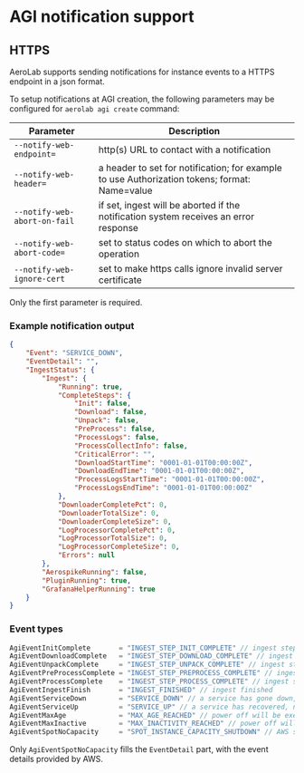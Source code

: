 # AGI notification support

## HTTPS

AeroLab supports sending notifications for instance events to a HTTPS endpoint in a json format.

To setup notifications at AGI creation, the following parameters may be configured for `aerolab agi create` command:

Parameter | Description
--- | ---
`--notify-web-endpoint=` | http(s) URL to contact with a notification
`--notify-web-header=` | a header to set for notification; for example to use Authorization tokens; format: Name=value
`--notify-web-abort-on-fail` | if set, ingest will be aborted if the notification system receives an error response
`--notify-web-abort-code=` | set to status codes on which to abort the operation
`--notify-web-ignore-cert` | set to make https calls ignore invalid server certificate

Only the first parameter is required.

### Example notification output

```json
{
    "Event": "SERVICE_DOWN",
    "EventDetail": "",
    "IngestStatus": {
        "Ingest": {
            "Running": true,
            "CompleteSteps": {
                "Init": false,
                "Download": false,
                "Unpack": false,
                "PreProcess": false,
                "ProcessLogs": false,
                "ProcessCollectInfo": false,
                "CriticalError": "",
                "DownloadStartTime": "0001-01-01T00:00:00Z",
                "DownloadEndTime": "0001-01-01T00:00:00Z",
                "ProcessLogsStartTime": "0001-01-01T00:00:00Z",
                "ProcessLogsEndTime": "0001-01-01T00:00:00Z"
            },
            "DownloaderCompletePct": 0,
            "DownloaderTotalSize": 0,
            "DownloaderCompleteSize": 0,
            "LogProcessorCompletePct": 0,
            "LogProcessorTotalSize": 0,
            "LogProcessorCompleteSize": 0,
            "Errors": null
        },
        "AerospikeRunning": false,
        "PluginRunning": true,
        "GrafanaHelperRunning": true
    }
}
```

### Event types

```go
AgiEventInitComplete       = "INGEST_STEP_INIT_COMPLETE" // ingest step completed
AgiEventDownloadComplete   = "INGEST_STEP_DOWNLOAD_COMPLETE" // ingest step completed
AgiEventUnpackComplete     = "INGEST_STEP_UNPACK_COMPLETE" // ingest step completed
AgiEventPreProcessComplete = "INGEST_STEP_PREPROCESS_COMPLETE" // ingest step completed
AgiEventProcessComplete    = "INGEST_STEP_PROCESS_COMPLETE" // ingest step completed
AgiEventIngestFinish       = "INGEST_FINISHED" // ingest finished
AgiEventServiceDown        = "SERVICE_DOWN" // a service has gone down, notifies each time a service unexpectedly goes down
AgiEventServiceUp          = "SERVICE_UP" // a service has recovered, notifies every time a service recovers, only if another didn't go down at the same time
AgiEventMaxAge             = "MAX_AGE_REACHED" // power off will be executed in a minute
AgiEventMaxInactive        = "MAX_INACTIVITY_REACHED" // power off will be executed in a minute
AgiEventSpotNoCapacity     = "SPOT_INSTANCE_CAPACITY_SHUTDOWN" // AWS shutting instance down due to capacity demand
```

Only `AgiEventSpotNoCapacity` fills the `EventDetail` part, with the event details provided by AWS.
